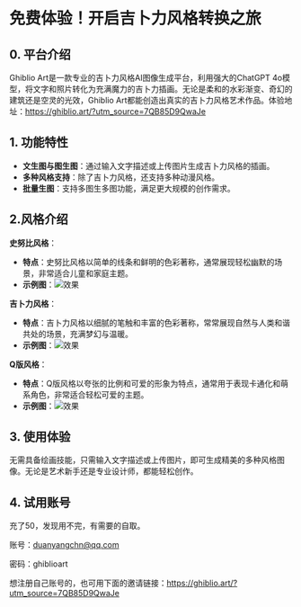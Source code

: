 # 免费体验！开启吉卜力风格转换之旅

## 0. 平台介绍
Ghiblio Art是一款专业的吉卜力风格AI图像生成平台，利用强大的ChatGPT 4o模型，将文字和照片转化为充满魔力的吉卜力插画。无论是柔和的水彩渐变、奇幻的建筑还是空灵的光效，Ghiblio Art都能创造出真实的吉卜力风格艺术作品。体验地址：https://ghiblio.art/?utm_source=7QB85D9QwaJe

## 1. 功能特性
- **文生图与图生图**：通过输入文字描述或上传图片生成吉卜力风格的插画。
- **多种风格支持**：除了吉卜力风格，还支持多种动漫风格。
- **批量生图**：支持多图生多图功能，满足更大规模的创作需求。

## 2.风格介绍

**史努比风格**：
 - **特点**：史努比风格以简单的线条和鲜明的色彩著称，通常展现轻松幽默的场景，非常适合儿童和家庭主题。
 - **示例图**：![效果](https://img.picgo.net/2025/04/28/WechatIMG36c697a2839750486c.jpg)

**吉卜力风格**：
 - **特点**：吉卜力风格以细腻的笔触和丰富的色彩著称，常常展现自然与人类和谐共处的场景，充满梦幻与温暖。
 - **示例图**：![效果](https://img.picgo.net/2025/04/28/WechatIMG59a46493f0c5e0f7e2.png)

**Q版风格**：
 - **特点**：Q版风格以夸张的比例和可爱的形象为特点，通常用于表现卡通化和萌系角色，非常适合轻松可爱的主题。
 - **示例图**：![效果](https://img.picgo.net/2025/04/28/WechatIMG49da4782adf89081bf.jpg)

## 3. 使用体验
无需具备绘画技能，只需输入文字描述或上传图片，即可生成精美的多种风格图像。无论是艺术新手还是专业设计师，都能轻松创作。

## 4. 试用账号
充了50，发现用不完，有需要的自取。

账号：duanyangchn@qq.com

密码：ghiblioart

想注册自己账号的，也可用下面的邀请链接：https://ghiblio.art/?utm_source=7QB85D9QwaJe
